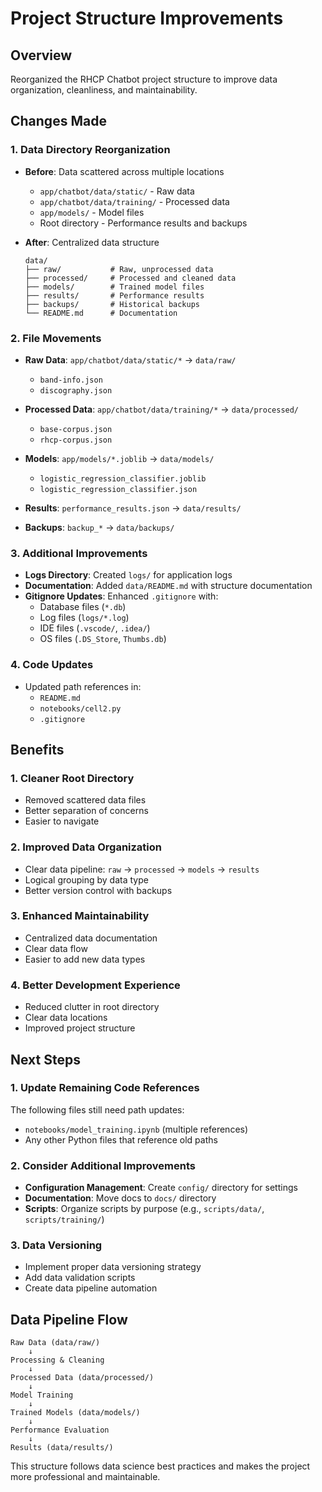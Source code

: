 # Project Structure Improvements

## Overview
Reorganized the RHCP Chatbot project structure to improve data organization, cleanliness, and maintainability.

## Changes Made

### 1. Data Directory Reorganization
- **Before**: Data scattered across multiple locations
  - `app/chatbot/data/static/` - Raw data
  - `app/chatbot/data/training/` - Processed data
  - `app/models/` - Model files
  - Root directory - Performance results and backups

- **After**: Centralized data structure
  ```
  data/
  ├── raw/           # Raw, unprocessed data
  ├── processed/     # Processed and cleaned data
  ├── models/        # Trained model files
  ├── results/       # Performance results
  ├── backups/       # Historical backups
  └── README.md      # Documentation
  ```

### 2. File Movements
- **Raw Data**: `app/chatbot/data/static/*` → `data/raw/`
  - `band-info.json`
  - `discography.json`

- **Processed Data**: `app/chatbot/data/training/*` → `data/processed/`
  - `base-corpus.json`
  - `rhcp-corpus.json`

- **Models**: `app/models/*.joblib` → `data/models/`
  - `logistic_regression_classifier.joblib`
  - `logistic_regression_classifier.json`

- **Results**: `performance_results.json` → `data/results/`

- **Backups**: `backup_*` → `data/backups/`

### 3. Additional Improvements
- **Logs Directory**: Created `logs/` for application logs
- **Documentation**: Added `data/README.md` with structure documentation
- **Gitignore Updates**: Enhanced `.gitignore` with:
  - Database files (`*.db`)
  - Log files (`logs/*.log`)
  - IDE files (`.vscode/`, `.idea/`)
  - OS files (`.DS_Store`, `Thumbs.db`)

### 4. Code Updates
- Updated path references in:
  - `README.md`
  - `notebooks/cell2.py`
  - `.gitignore`

## Benefits

### 1. **Cleaner Root Directory**
- Removed scattered data files
- Better separation of concerns
- Easier to navigate

### 2. **Improved Data Organization**
- Clear data pipeline: `raw` → `processed` → `models` → `results`
- Logical grouping by data type
- Better version control with backups

### 3. **Enhanced Maintainability**
- Centralized data documentation
- Clear data flow
- Easier to add new data types

### 4. **Better Development Experience**
- Reduced clutter in root directory
- Clear data locations
- Improved project structure

## Next Steps

### 1. Update Remaining Code References
The following files still need path updates:
- `notebooks/model_training.ipynb` (multiple references)
- Any other Python files that reference old paths

### 2. Consider Additional Improvements
- **Configuration Management**: Create `config/` directory for settings
- **Documentation**: Move docs to `docs/` directory
- **Scripts**: Organize scripts by purpose (e.g., `scripts/data/`, `scripts/training/`)

### 3. Data Versioning
- Implement proper data versioning strategy
- Add data validation scripts
- Create data pipeline automation

## Data Pipeline Flow

```
Raw Data (data/raw/) 
    ↓
Processing & Cleaning
    ↓
Processed Data (data/processed/)
    ↓
Model Training
    ↓
Trained Models (data/models/)
    ↓
Performance Evaluation
    ↓
Results (data/results/)
```

This structure follows data science best practices and makes the project more professional and maintainable. 